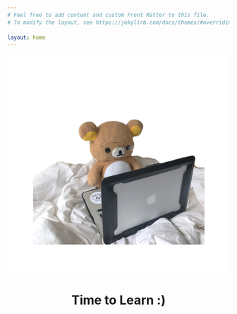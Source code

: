 ```yaml
---
# Feel free to add content and custom Front Matter to this file.
# To modify the layout, see https://jekyllrb.com/docs/themes/#overriding-theme-defaults

layout: home
---
```

<head><title>CIT Senior Design Blog</title>
   
<body>
    <img src="images/rilakkumalearn.png" class="center">
    <center><h1>Time to Learn :)</h1> </center>
</body>
